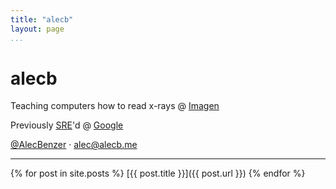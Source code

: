 ```yaml
---
title: "alecb"
layout: page
...
```


# alecb

Teaching computers how to read x-rays @ [Imagen](https://imagen.ai)

Previously [SRE](https://google.com/sre)'d @ [Google](https://google.com/about)

[@AlecBenzer](https://twitter.com/AlecBenzer) · <alec@alecb.me>

---

{% for post in site.posts %}
   [{{ post.title }}]({{ post.url }})
{% endfor %}
